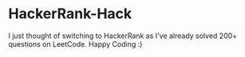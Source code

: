 # HackerRank-Hack
I just thought of switching to HackerRank as I've already solved 200+ questions on LeetCode. Happy Coding :)
